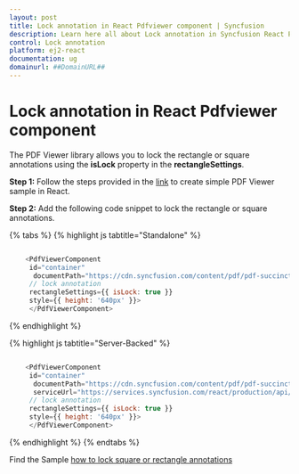 ```yaml
---
layout: post
title: Lock annotation in React Pdfviewer component | Syncfusion
description: Learn here all about Lock annotation in Syncfusion React Pdfviewer component of Syncfusion Essential JS 2 and more.
control: Lock annotation 
platform: ej2-react
documentation: ug
domainurl: ##DomainURL##
---
```


# Lock annotation in React Pdfviewer component

The PDF Viewer library allows you to lock the rectangle or square annotations using the **isLock** property in the **rectangleSettings**.

**Step 1:** Follow the steps provided in the [link](https://ej2.syncfusion.com/react/documentation/pdfviewer/getting-started/) to create simple PDF Viewer sample in React.

**Step 2:** Add the following code snippet to lock the rectangle or square annotations.

{% tabs %}
{% highlight js tabtitle="Standalone" %}

 ```javascript

     <PdfViewerComponent
      id="container"
       documentPath="https://cdn.syncfusion.com/content/pdf/pdf-succinctly.pdf"
      // lock annotation
      rectangleSettings={{ isLock: true }}
      style={{ height: '640px' }}>
      </PdfViewerComponent>

```
{% endhighlight %}

{% highlight js tabtitle="Server-Backed" %}

 ```javascript

     <PdfViewerComponent
      id="container"
       documentPath="https://cdn.syncfusion.com/content/pdf/pdf-succinctly.pdf"
       serviceUrl="https://services.syncfusion.com/react/production/api/pdfviewer"
      // lock annotation
      rectangleSettings={{ isLock: true }}
      style={{ height: '640px' }}>
      </PdfViewerComponent>

```
{% endhighlight %}
{% endtabs %}

Find the Sample [how to lock square or rectangle annotations](https://stackblitz.com/edit/react-yxp8kz?file=src%2Findex.js)